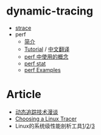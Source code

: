 # dynamic-tracing

- [strace](doc/strace.md)
- perf
	- [简介](doc/perf_main_page.md)
	- [Tutorial](https://perf.wiki.kernel.org/index.php/Tutorial) / [中文翻译](doc/perf_tutorial_cn.md)
	- [perf 中使用的概念](doc/perf_concept.md)
	- [perf stat](doc/perf_stat.md)
	- [perf Examples](http://www.brendangregg.com/perf.html)

# Article
- [动态追踪技术漫谈](doc/dynamic_tracing.md)
- [Choosing a Linux Tracer](http://www.brendangregg.com/blog/2015-07-08/choosing-a-linux-tracer.html)
- Linux的系统级性能剖析工具[1](http://files.cnblogs.com/files/jiayy/Linux的系统级性能剖析工具-perf-1.pdf)/[2](http://files.cnblogs.com/files/jiayy/Linux的系统级性能剖析工具-perf-2.pdf)/[3](http://files.cnblogs.com/files/jiayy/Linux的系统级性能剖析工具-perf-3.pdf)
